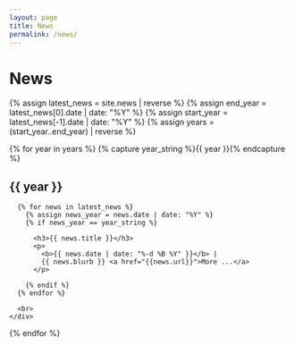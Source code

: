 ```yaml
---
layout: page
title: News
permalink: /news/
---
```

# News

{% assign latest_news = site.news | reverse %}
{% assign end_year = latest_news[0].date | date: "%Y" %}
{% assign start_year = latest_news[-1].date | date: "%Y" %}
{% assign years = (start_year..end_year) | reverse %}

{% for year in years %}
  {% capture year_string %}{{ year }}{% endcapture %}

  <div class="usa-grid-full">
    <div class="usa-width-one-third">
      <h2>{{ year }}</h2>
    </div>
    <div class="usa-width-two-thirds">

      {% for news in latest_news %}
        {% assign news_year = news.date | date: "%Y" %}
        {% if news_year == year_string %}

          <h3>{{ news.title }}</h3>
          <p>
            <b>{{ news.date | date: "%-d %B %Y" }}</b> |
            {{ news.blurb }} <a href="{{news.url}}">More ...</a>
          </p>

        {% endif %}
      {% endfor %}

      <br>
    </div>
  </div>

{% endfor %}
